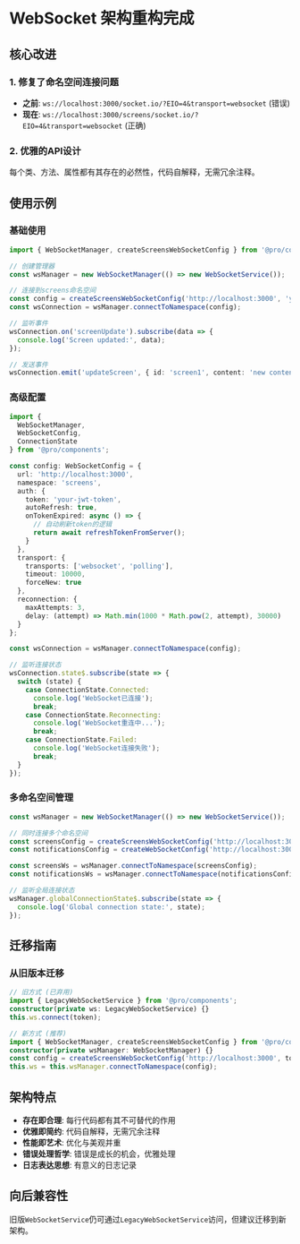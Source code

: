 # WebSocket 架构重构完成

## 核心改进

### 1. 修复了命名空间连接问题
- **之前**: `ws://localhost:3000/socket.io/?EIO=4&transport=websocket` (错误)
- **现在**: `ws://localhost:3000/screens/socket.io/?EIO=4&transport=websocket` (正确)

### 2. 优雅的API设计
每个类、方法、属性都有其存在的必然性，代码自解释，无需冗余注释。

## 使用示例

### 基础使用
```typescript
import { WebSocketManager, createScreensWebSocketConfig } from '@pro/components';

// 创建管理器
const wsManager = new WebSocketManager(() => new WebSocketService());

// 连接到screens命名空间
const config = createScreensWebSocketConfig('http://localhost:3000', 'your-jwt-token');
const wsConnection = wsManager.connectToNamespace(config);

// 监听事件
wsConnection.on('screenUpdate').subscribe(data => {
  console.log('Screen updated:', data);
});

// 发送事件
wsConnection.emit('updateScreen', { id: 'screen1', content: 'new content' });
```

### 高级配置
```typescript
import {
  WebSocketManager,
  WebSocketConfig,
  ConnectionState
} from '@pro/components';

const config: WebSocketConfig = {
  url: 'http://localhost:3000',
  namespace: 'screens',
  auth: {
    token: 'your-jwt-token',
    autoRefresh: true,
    onTokenExpired: async () => {
      // 自动刷新token的逻辑
      return await refreshTokenFromServer();
    }
  },
  transport: {
    transports: ['websocket', 'polling'],
    timeout: 10000,
    forceNew: true
  },
  reconnection: {
    maxAttempts: 3,
    delay: (attempt) => Math.min(1000 * Math.pow(2, attempt), 30000)
  }
};

const wsConnection = wsManager.connectToNamespace(config);

// 监听连接状态
wsConnection.state$.subscribe(state => {
  switch (state) {
    case ConnectionState.Connected:
      console.log('WebSocket已连接');
      break;
    case ConnectionState.Reconnecting:
      console.log('WebSocket重连中...');
      break;
    case ConnectionState.Failed:
      console.log('WebSocket连接失败');
      break;
  }
});
```

### 多命名空间管理
```typescript
const wsManager = new WebSocketManager(() => new WebSocketService());

// 同时连接多个命名空间
const screensConfig = createScreensWebSocketConfig('http://localhost:3000', token);
const notificationsConfig = createWebSocketConfig('http://localhost:3000', 'notifications');

const screensWs = wsManager.connectToNamespace(screensConfig);
const notificationsWs = wsManager.connectToNamespace(notificationsConfig);

// 监听全局连接状态
wsManager.globalConnectionState$.subscribe(state => {
  console.log('Global connection state:', state);
});
```

## 迁移指南

### 从旧版本迁移
```typescript
// 旧方式 (已弃用)
import { LegacyWebSocketService } from '@pro/components';
constructor(private ws: LegacyWebSocketService) {}
this.ws.connect(token);

// 新方式 (推荐)
import { WebSocketManager, createScreensWebSocketConfig } from '@pro/components';
constructor(private wsManager: WebSocketManager) {}
const config = createScreensWebSocketConfig('http://localhost:3000', token);
this.ws = this.wsManager.connectToNamespace(config);
```

## 架构特点

- **存在即合理**: 每行代码都有其不可替代的作用
- **优雅即简约**: 代码自解释，无需冗余注释
- **性能即艺术**: 优化与美观并重
- **错误处理哲学**: 错误是成长的机会，优雅处理
- **日志表达思想**: 有意义的日志记录

## 向后兼容性
旧版`WebSocketService`仍可通过`LegacyWebSocketService`访问，但建议迁移到新架构。